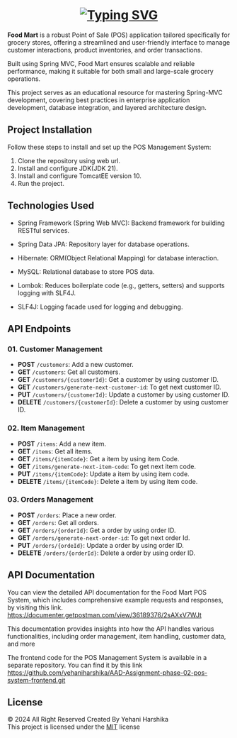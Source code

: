 <h1 align="center">
    <a href="https://git.io/typing-svg"><img src="https://readme-typing-svg.herokuapp.com?font=Ubuntu&weight=1200&size=42&pause=1000&color=C21DF7&background=1511D700&width=1000&height=80&lines=POS+-+RESTful+API+with+Spring+Framework+%F0%9F%96%A5%EF%B8%8F%F0%9F%91%A9%E2%80%8D%F0%9F%92%BB" alt="Typing SVG" /></a>
</h1>

**Food Mart** is a robust Point of Sale (POS) application tailored specifically for grocery stores, offering a streamlined and user-friendly interface to manage customer interactions, product inventories, and order transactions.<br>

Built using Spring MVC, Food Mart ensures scalable and reliable performance, making it suitable for both small and large-scale grocery operations.<br>

This project serves as an educational resource for mastering Spring-MVC development, covering best practices in enterprise application development, database integration, and layered architecture design.

## Project Installation
Follow these steps to install and set up the POS Management System:

1. Clone the repository using web url.
2. Install and configure JDK(JDK 21).
3. Install and configure TomcatEE version 10.
4. Run the project.


## Technologies Used

- Spring Framework (Spring Web MVC): Backend framework for building RESTful services.
- Spring Data JPA: Repository layer for database operations.
- Hibernate: ORM(Object Relational Mapping) for database interaction.

- MySQL: Relational database to store POS data.
- Lombok: Reduces boilerplate code (e.g., getters, setters) and supports logging with SLF4J.
- SLF4J: Logging facade used for logging and debugging.

## API Endpoints

### 01. Customer Management

- **POST** `/customers`: Add a new customer.
- **GET** `/customers`: Get all customers.
- **GET** `/customers/{customerId}`: Get a customer by using customer ID.
- **GET** `/customers/generate-next-customer-id`: To get next customer ID.
- **PUT** `/customers/{customerId}`: Update a customer by using customer ID.
- **DELETE** `/customers/{customerId}`: Delete a customer by using customer ID.


### 02. Item Management
- **POST** `/items`: Add a new item.
- **GET** `/items`: Get all items.
- **GET** `/items/{itemCode}`: Get a item by using item Code.
- **GET** `/items/generate-next-item-code`: To get next item code.
- **PUT** `/items/{itemCode}`: Update a item by using item code.
- **DELETE** `/items/{itemCode}`: Delete a item by using item code.

### 03. Orders Management
- **POST** `/orders`: Place a new order.
- **GET** `/orders`: Get all orders.
- **GET** `/orders/{orderId}`: Get a order by using order ID.
- **GET** `/orders/generate-next-order-id`: To get next order Id.
- **PUT** `/orders/{ordeId}`: Update a order by using order ID.
- **DELETE** `/orders/{orderId}`: Delete a order by using order ID.

## API Documentation

You can view the detailed API documentation for the Food Mart POS System, which includes comprehensive example requests and responses, by visiting this link.
https://documenter.getpostman.com/view/36189376/2sAXxV7WJt

This documentation provides insights into how the API handles various functionalities, including order management, item handling, customer data, and more



The frontend code for the POS Management System is available in a separate repository. You can find it by this link<br>
https://github.com/yehaniharshika/AAD-Assignment-phase-02-pos-system-frontend.git

## License
© 2024 All Right Reserved Created By Yehani Harshika
<br/>
This project is licensed under the [MIT](License.txt) license







